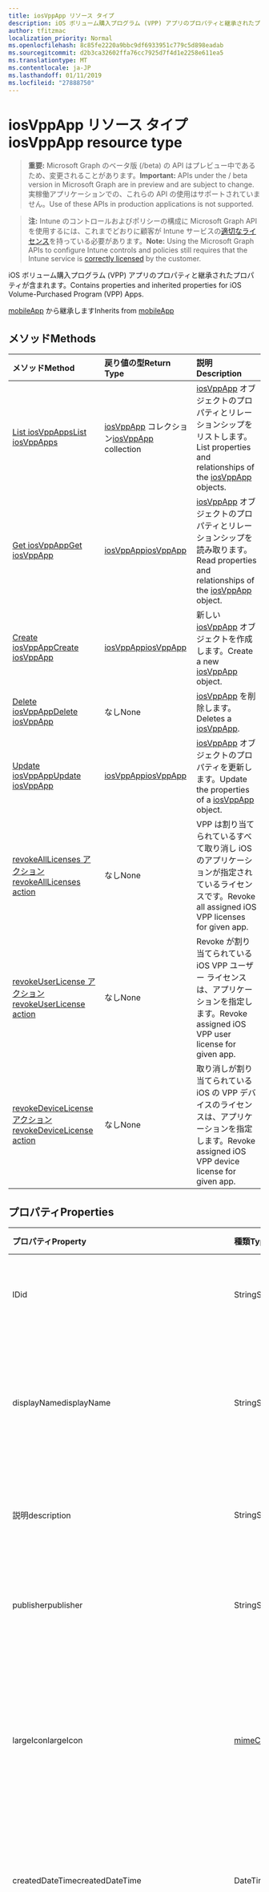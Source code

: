 ```yaml
---
title: iosVppApp リソース タイプ
description: iOS ボリューム購入プログラム (VPP) アプリのプロパティと継承されたプロパティが含まれます。
author: tfitzmac
localization_priority: Normal
ms.openlocfilehash: 8c85fe2220a9bbc9df6933951c779c5d898eadab
ms.sourcegitcommit: d2b3ca32602ffa76cc7925d7f4d1e2258e611ea5
ms.translationtype: MT
ms.contentlocale: ja-JP
ms.lasthandoff: 01/11/2019
ms.locfileid: "27888750"
---
```

# <a name="iosvppapp-resource-type"></a><span data-ttu-id="8561d-103">iosVppApp リソース タイプ</span><span class="sxs-lookup"><span data-stu-id="8561d-103">iosVppApp resource type</span></span>

> <span data-ttu-id="8561d-104">**重要:** Microsoft Graph のベータ版 (/beta) の API はプレビュー中であるため、変更されることがあります。</span><span class="sxs-lookup"><span data-stu-id="8561d-104">**Important:** APIs under the / beta version in Microsoft Graph are in preview and are subject to change.</span></span> <span data-ttu-id="8561d-105">実稼働アプリケーションでの、これらの API の使用はサポートされていません。</span><span class="sxs-lookup"><span data-stu-id="8561d-105">Use of these APIs in production applications is not supported.</span></span>

> <span data-ttu-id="8561d-106">**注:** Intune のコントロールおよびポリシーの構成に Microsoft Graph API を使用するには、これまでどおりに顧客が Intune サービスの[適切なライセンス](https://go.microsoft.com/fwlink/?linkid=839381)を持っている必要があります。</span><span class="sxs-lookup"><span data-stu-id="8561d-106">**Note:** Using the Microsoft Graph APIs to configure Intune controls and policies still requires that the Intune service is [correctly licensed](https://go.microsoft.com/fwlink/?linkid=839381) by the customer.</span></span>

<span data-ttu-id="8561d-107">iOS ボリューム購入プログラム (VPP) アプリのプロパティと継承されたプロパティが含まれます。</span><span class="sxs-lookup"><span data-stu-id="8561d-107">Contains properties and inherited properties for iOS Volume-Purchased Program (VPP) Apps.</span></span>

<span data-ttu-id="8561d-108">[mobileApp](../resources/intune-apps-mobileapp.md) から継承します</span><span class="sxs-lookup"><span data-stu-id="8561d-108">Inherits from [mobileApp](../resources/intune-apps-mobileapp.md)</span></span>

## <a name="methods"></a><span data-ttu-id="8561d-109">メソッド</span><span class="sxs-lookup"><span data-stu-id="8561d-109">Methods</span></span>
|<span data-ttu-id="8561d-110">メソッド</span><span class="sxs-lookup"><span data-stu-id="8561d-110">Method</span></span>|<span data-ttu-id="8561d-111">戻り値の型</span><span class="sxs-lookup"><span data-stu-id="8561d-111">Return Type</span></span>|<span data-ttu-id="8561d-112">説明</span><span class="sxs-lookup"><span data-stu-id="8561d-112">Description</span></span>|
|:---|:---|:---|
|[<span data-ttu-id="8561d-113">List iosVppApps</span><span class="sxs-lookup"><span data-stu-id="8561d-113">List iosVppApps</span></span>](../api/intune-apps-iosvppapp-list.md)|<span data-ttu-id="8561d-114">[iosVppApp](../resources/intune-apps-iosvppapp.md) コレクション</span><span class="sxs-lookup"><span data-stu-id="8561d-114">[iosVppApp](../resources/intune-apps-iosvppapp.md) collection</span></span>|<span data-ttu-id="8561d-115">[iosVppApp](../resources/intune-apps-iosvppapp.md) オブジェクトのプロパティとリレーションシップをリストします。</span><span class="sxs-lookup"><span data-stu-id="8561d-115">List properties and relationships of the [iosVppApp](../resources/intune-apps-iosvppapp.md) objects.</span></span>|
|[<span data-ttu-id="8561d-116">Get iosVppApp</span><span class="sxs-lookup"><span data-stu-id="8561d-116">Get iosVppApp</span></span>](../api/intune-apps-iosvppapp-get.md)|[<span data-ttu-id="8561d-117">iosVppApp</span><span class="sxs-lookup"><span data-stu-id="8561d-117">iosVppApp</span></span>](../resources/intune-apps-iosvppapp.md)|<span data-ttu-id="8561d-118">[iosVppApp](../resources/intune-apps-iosvppapp.md) オブジェクトのプロパティとリレーションシップを読み取ります。</span><span class="sxs-lookup"><span data-stu-id="8561d-118">Read properties and relationships of the [iosVppApp](../resources/intune-apps-iosvppapp.md) object.</span></span>|
|[<span data-ttu-id="8561d-119">Create iosVppApp</span><span class="sxs-lookup"><span data-stu-id="8561d-119">Create iosVppApp</span></span>](../api/intune-apps-iosvppapp-create.md)|[<span data-ttu-id="8561d-120">iosVppApp</span><span class="sxs-lookup"><span data-stu-id="8561d-120">iosVppApp</span></span>](../resources/intune-apps-iosvppapp.md)|<span data-ttu-id="8561d-121">新しい [iosVppApp](../resources/intune-apps-iosvppapp.md) オブジェクトを作成します。</span><span class="sxs-lookup"><span data-stu-id="8561d-121">Create a new [iosVppApp](../resources/intune-apps-iosvppapp.md) object.</span></span>|
|[<span data-ttu-id="8561d-122">Delete iosVppApp</span><span class="sxs-lookup"><span data-stu-id="8561d-122">Delete iosVppApp</span></span>](../api/intune-apps-iosvppapp-delete.md)|<span data-ttu-id="8561d-123">なし</span><span class="sxs-lookup"><span data-stu-id="8561d-123">None</span></span>|<span data-ttu-id="8561d-124">[iosVppApp](../resources/intune-apps-iosvppapp.md) を削除します。</span><span class="sxs-lookup"><span data-stu-id="8561d-124">Deletes a [iosVppApp](../resources/intune-apps-iosvppapp.md).</span></span>|
|[<span data-ttu-id="8561d-125">Update iosVppApp</span><span class="sxs-lookup"><span data-stu-id="8561d-125">Update iosVppApp</span></span>](../api/intune-apps-iosvppapp-update.md)|[<span data-ttu-id="8561d-126">iosVppApp</span><span class="sxs-lookup"><span data-stu-id="8561d-126">iosVppApp</span></span>](../resources/intune-apps-iosvppapp.md)|<span data-ttu-id="8561d-127">[iosVppApp](../resources/intune-apps-iosvppapp.md) オブジェクトのプロパティを更新します。</span><span class="sxs-lookup"><span data-stu-id="8561d-127">Update the properties of a [iosVppApp](../resources/intune-apps-iosvppapp.md) object.</span></span>|
|[<span data-ttu-id="8561d-128">revokeAllLicenses アクション</span><span class="sxs-lookup"><span data-stu-id="8561d-128">revokeAllLicenses action</span></span>](../api/intune-apps-iosvppapp-revokealllicenses.md)|<span data-ttu-id="8561d-129">なし</span><span class="sxs-lookup"><span data-stu-id="8561d-129">None</span></span>|<span data-ttu-id="8561d-130">VPP は割り当てられているすべて取り消し iOS のアプリケーションが指定されているライセンスです。</span><span class="sxs-lookup"><span data-stu-id="8561d-130">Revoke all assigned iOS VPP licenses for given app.</span></span>|
|[<span data-ttu-id="8561d-131">revokeUserLicense アクション</span><span class="sxs-lookup"><span data-stu-id="8561d-131">revokeUserLicense action</span></span>](../api/intune-apps-iosvppapp-revokeuserlicense.md)|<span data-ttu-id="8561d-132">なし</span><span class="sxs-lookup"><span data-stu-id="8561d-132">None</span></span>|<span data-ttu-id="8561d-133">Revoke が割り当てられている iOS VPP ユーザー ライセンスは、アプリケーションを指定します。</span><span class="sxs-lookup"><span data-stu-id="8561d-133">Revoke assigned iOS VPP user license for given app.</span></span>|
|[<span data-ttu-id="8561d-134">revokeDeviceLicense アクション</span><span class="sxs-lookup"><span data-stu-id="8561d-134">revokeDeviceLicense action</span></span>](../api/intune-apps-iosvppapp-revokedevicelicense.md)|<span data-ttu-id="8561d-135">なし</span><span class="sxs-lookup"><span data-stu-id="8561d-135">None</span></span>|<span data-ttu-id="8561d-136">取り消しが割り当てられている iOS の VPP デバイスのライセンスは、アプリケーションを指定します。</span><span class="sxs-lookup"><span data-stu-id="8561d-136">Revoke assigned iOS VPP device license for given app.</span></span>|

## <a name="properties"></a><span data-ttu-id="8561d-137">プロパティ</span><span class="sxs-lookup"><span data-stu-id="8561d-137">Properties</span></span>
|<span data-ttu-id="8561d-138">プロパティ</span><span class="sxs-lookup"><span data-stu-id="8561d-138">Property</span></span>|<span data-ttu-id="8561d-139">種類</span><span class="sxs-lookup"><span data-stu-id="8561d-139">Type</span></span>|<span data-ttu-id="8561d-140">説明</span><span class="sxs-lookup"><span data-stu-id="8561d-140">Description</span></span>|
|:---|:---|:---|
|<span data-ttu-id="8561d-141">ID</span><span class="sxs-lookup"><span data-stu-id="8561d-141">id</span></span>|<span data-ttu-id="8561d-142">String</span><span class="sxs-lookup"><span data-stu-id="8561d-142">String</span></span>|<span data-ttu-id="8561d-143">エンティティのキー。</span><span class="sxs-lookup"><span data-stu-id="8561d-143">Key of the entity.</span></span> <span data-ttu-id="8561d-144">[mobileApp](../resources/intune-apps-mobileapp.md) から継承します</span><span class="sxs-lookup"><span data-stu-id="8561d-144">Inherited from [mobileApp](../resources/intune-apps-mobileapp.md)</span></span>|
|<span data-ttu-id="8561d-145">displayName</span><span class="sxs-lookup"><span data-stu-id="8561d-145">displayName</span></span>|<span data-ttu-id="8561d-146">String</span><span class="sxs-lookup"><span data-stu-id="8561d-146">String</span></span>|<span data-ttu-id="8561d-147">管理者が提供またはインポートしたアプリのタイトル。</span><span class="sxs-lookup"><span data-stu-id="8561d-147">The admin provided or imported title of the app.</span></span> <span data-ttu-id="8561d-148">[mobileApp](../resources/intune-apps-mobileapp.md) から継承します</span><span class="sxs-lookup"><span data-stu-id="8561d-148">Inherited from [mobileApp](../resources/intune-apps-mobileapp.md)</span></span>|
|<span data-ttu-id="8561d-149">説明</span><span class="sxs-lookup"><span data-stu-id="8561d-149">description</span></span>|<span data-ttu-id="8561d-150">String</span><span class="sxs-lookup"><span data-stu-id="8561d-150">String</span></span>|<span data-ttu-id="8561d-151">アプリの説明。</span><span class="sxs-lookup"><span data-stu-id="8561d-151">The description of the app.</span></span> <span data-ttu-id="8561d-152">[mobileApp](../resources/intune-apps-mobileapp.md) から継承します</span><span class="sxs-lookup"><span data-stu-id="8561d-152">Inherited from [mobileApp](../resources/intune-apps-mobileapp.md)</span></span>|
|<span data-ttu-id="8561d-153">publisher</span><span class="sxs-lookup"><span data-stu-id="8561d-153">publisher</span></span>|<span data-ttu-id="8561d-154">String</span><span class="sxs-lookup"><span data-stu-id="8561d-154">String</span></span>|<span data-ttu-id="8561d-155">アプリの発行元。</span><span class="sxs-lookup"><span data-stu-id="8561d-155">The publisher of the app.</span></span> <span data-ttu-id="8561d-156">[mobileApp](../resources/intune-apps-mobileapp.md) から継承します</span><span class="sxs-lookup"><span data-stu-id="8561d-156">Inherited from [mobileApp](../resources/intune-apps-mobileapp.md)</span></span>|
|<span data-ttu-id="8561d-157">largeIcon</span><span class="sxs-lookup"><span data-stu-id="8561d-157">largeIcon</span></span>|[<span data-ttu-id="8561d-158">mimeContent</span><span class="sxs-lookup"><span data-stu-id="8561d-158">mimeContent</span></span>](../resources/intune-shared-mimecontent.md)|<span data-ttu-id="8561d-159">アプリの詳細に表示され、アイコンのアップロードに使用される大きなアイコン。</span><span class="sxs-lookup"><span data-stu-id="8561d-159">The large icon, to be displayed in the app details and used for upload of the icon.</span></span> <span data-ttu-id="8561d-160">[mobileApp](../resources/intune-apps-mobileapp.md) から継承します</span><span class="sxs-lookup"><span data-stu-id="8561d-160">Inherited from [mobileApp](../resources/intune-apps-mobileapp.md)</span></span>|
|<span data-ttu-id="8561d-161">createdDateTime</span><span class="sxs-lookup"><span data-stu-id="8561d-161">createdDateTime</span></span>|<span data-ttu-id="8561d-162">DateTimeOffset</span><span class="sxs-lookup"><span data-stu-id="8561d-162">DateTimeOffset</span></span>|<span data-ttu-id="8561d-163">アプリが作成された日時。</span><span class="sxs-lookup"><span data-stu-id="8561d-163">The date and time the app was created.</span></span> <span data-ttu-id="8561d-164">[mobileApp](../resources/intune-apps-mobileapp.md) から継承します</span><span class="sxs-lookup"><span data-stu-id="8561d-164">Inherited from [mobileApp](../resources/intune-apps-mobileapp.md)</span></span>|
|<span data-ttu-id="8561d-165">lastModifiedDateTime</span><span class="sxs-lookup"><span data-stu-id="8561d-165">lastModifiedDateTime</span></span>|<span data-ttu-id="8561d-166">DateTimeOffset</span><span class="sxs-lookup"><span data-stu-id="8561d-166">DateTimeOffset</span></span>|<span data-ttu-id="8561d-167">アプリが最後に変更された日時。</span><span class="sxs-lookup"><span data-stu-id="8561d-167">The date and time the app was last modified.</span></span> <span data-ttu-id="8561d-168">[mobileApp](../resources/intune-apps-mobileapp.md) から継承します</span><span class="sxs-lookup"><span data-stu-id="8561d-168">Inherited from [mobileApp](../resources/intune-apps-mobileapp.md)</span></span>|
|<span data-ttu-id="8561d-169">isFeatured</span><span class="sxs-lookup"><span data-stu-id="8561d-169">isFeatured</span></span>|<span data-ttu-id="8561d-170">Boolean</span><span class="sxs-lookup"><span data-stu-id="8561d-170">Boolean</span></span>|<span data-ttu-id="8561d-171">アプリが管理者のおすすめとしてマークされたかどうかを示す値。[mobileApp](../resources/intune-apps-mobileapp.md) から継承します</span><span class="sxs-lookup"><span data-stu-id="8561d-171">The value indicating whether the app is marked as featured by the admin. Inherited from [mobileApp](../resources/intune-apps-mobileapp.md)</span></span>|
|<span data-ttu-id="8561d-172">privacyInformationUrl</span><span class="sxs-lookup"><span data-stu-id="8561d-172">privacyInformationUrl</span></span>|<span data-ttu-id="8561d-173">String</span><span class="sxs-lookup"><span data-stu-id="8561d-173">String</span></span>|<span data-ttu-id="8561d-174">プライバシーに関する声明の URL。</span><span class="sxs-lookup"><span data-stu-id="8561d-174">The privacy statement Url.</span></span> <span data-ttu-id="8561d-175">[mobileApp](../resources/intune-apps-mobileapp.md) から継承します</span><span class="sxs-lookup"><span data-stu-id="8561d-175">Inherited from [mobileApp](../resources/intune-apps-mobileapp.md)</span></span>|
|<span data-ttu-id="8561d-176">informationUrl</span><span class="sxs-lookup"><span data-stu-id="8561d-176">informationUrl</span></span>|<span data-ttu-id="8561d-177">String</span><span class="sxs-lookup"><span data-stu-id="8561d-177">String</span></span>|<span data-ttu-id="8561d-178">詳細情報の URL。</span><span class="sxs-lookup"><span data-stu-id="8561d-178">The more information Url.</span></span> <span data-ttu-id="8561d-179">[mobileApp](../resources/intune-apps-mobileapp.md) から継承します</span><span class="sxs-lookup"><span data-stu-id="8561d-179">Inherited from [mobileApp](../resources/intune-apps-mobileapp.md)</span></span>|
|<span data-ttu-id="8561d-180">owner</span><span class="sxs-lookup"><span data-stu-id="8561d-180">owner</span></span>|<span data-ttu-id="8561d-181">String</span><span class="sxs-lookup"><span data-stu-id="8561d-181">String</span></span>|<span data-ttu-id="8561d-182">アプリの所有者。</span><span class="sxs-lookup"><span data-stu-id="8561d-182">The owner of the app.</span></span> <span data-ttu-id="8561d-183">[mobileApp](../resources/intune-apps-mobileapp.md) から継承します</span><span class="sxs-lookup"><span data-stu-id="8561d-183">Inherited from [mobileApp](../resources/intune-apps-mobileapp.md)</span></span>|
|<span data-ttu-id="8561d-184">developer</span><span class="sxs-lookup"><span data-stu-id="8561d-184">developer</span></span>|<span data-ttu-id="8561d-185">String</span><span class="sxs-lookup"><span data-stu-id="8561d-185">String</span></span>|<span data-ttu-id="8561d-186">アプリの開発者。</span><span class="sxs-lookup"><span data-stu-id="8561d-186">The developer of the app.</span></span> <span data-ttu-id="8561d-187">[mobileApp](../resources/intune-apps-mobileapp.md) から継承します</span><span class="sxs-lookup"><span data-stu-id="8561d-187">Inherited from [mobileApp](../resources/intune-apps-mobileapp.md)</span></span>|
|<span data-ttu-id="8561d-188">notes</span><span class="sxs-lookup"><span data-stu-id="8561d-188">notes</span></span>|<span data-ttu-id="8561d-189">String</span><span class="sxs-lookup"><span data-stu-id="8561d-189">String</span></span>|<span data-ttu-id="8561d-190">アプリ用のメモ。</span><span class="sxs-lookup"><span data-stu-id="8561d-190">Notes for the app.</span></span> <span data-ttu-id="8561d-191">[mobileApp](../resources/intune-apps-mobileapp.md) から継承します</span><span class="sxs-lookup"><span data-stu-id="8561d-191">Inherited from [mobileApp](../resources/intune-apps-mobileapp.md)</span></span>|
|<span data-ttu-id="8561d-192">uploadState</span><span class="sxs-lookup"><span data-stu-id="8561d-192">uploadState</span></span>|<span data-ttu-id="8561d-193">Int32</span><span class="sxs-lookup"><span data-stu-id="8561d-193">Int32</span></span>|<span data-ttu-id="8561d-194">アップロードの状態です。</span><span class="sxs-lookup"><span data-stu-id="8561d-194">The upload state.</span></span> <span data-ttu-id="8561d-195">[mobileApp](../resources/intune-apps-mobileapp.md) から継承します</span><span class="sxs-lookup"><span data-stu-id="8561d-195">Inherited from [mobileApp](../resources/intune-apps-mobileapp.md)</span></span>|
|<span data-ttu-id="8561d-196">publishingState</span><span class="sxs-lookup"><span data-stu-id="8561d-196">publishingState</span></span>|[<span data-ttu-id="8561d-197">mobileAppPublishingState</span><span class="sxs-lookup"><span data-stu-id="8561d-197">mobileAppPublishingState</span></span>](../resources/intune-apps-mobileapppublishingstate.md)|<span data-ttu-id="8561d-198">アプリの発行の状態。</span><span class="sxs-lookup"><span data-stu-id="8561d-198">The publishing state for the app.</span></span> <span data-ttu-id="8561d-199">アプリが発行されていない限り、アプリを割り当てることができません。</span><span class="sxs-lookup"><span data-stu-id="8561d-199">The app cannot be assigned unless the app is published.</span></span> <span data-ttu-id="8561d-200">[MobileApp](../resources/intune-apps-mobileapp.md)から継承されます。</span><span class="sxs-lookup"><span data-stu-id="8561d-200">Inherited from [mobileApp](../resources/intune-apps-mobileapp.md).</span></span> <span data-ttu-id="8561d-201">可能な値は、`notPublished`、`processing`、`published` です。</span><span class="sxs-lookup"><span data-stu-id="8561d-201">Possible values are: `notPublished`, `processing`, `published`.</span></span>|
|<span data-ttu-id="8561d-202">usedLicenseCount</span><span class="sxs-lookup"><span data-stu-id="8561d-202">usedLicenseCount</span></span>|<span data-ttu-id="8561d-203">Int32</span><span class="sxs-lookup"><span data-stu-id="8561d-203">Int32</span></span>|<span data-ttu-id="8561d-204">使用中の VPP ライセンスの数。</span><span class="sxs-lookup"><span data-stu-id="8561d-204">The number of VPP licenses in use.</span></span>|
|<span data-ttu-id="8561d-205">totalLicenseCount</span><span class="sxs-lookup"><span data-stu-id="8561d-205">totalLicenseCount</span></span>|<span data-ttu-id="8561d-206">Int32</span><span class="sxs-lookup"><span data-stu-id="8561d-206">Int32</span></span>|<span data-ttu-id="8561d-207">VPP ライセンスの総数。</span><span class="sxs-lookup"><span data-stu-id="8561d-207">The total number of VPP licenses.</span></span>|
|<span data-ttu-id="8561d-208">releaseDateTime</span><span class="sxs-lookup"><span data-stu-id="8561d-208">releaseDateTime</span></span>|<span data-ttu-id="8561d-209">DateTimeOffset</span><span class="sxs-lookup"><span data-stu-id="8561d-209">DateTimeOffset</span></span>|<span data-ttu-id="8561d-210">VPP アプリケーションのリリースの日時。</span><span class="sxs-lookup"><span data-stu-id="8561d-210">The VPP application release date and time.</span></span>|
|<span data-ttu-id="8561d-211">appStoreUrl</span><span class="sxs-lookup"><span data-stu-id="8561d-211">appStoreUrl</span></span>|<span data-ttu-id="8561d-212">String</span><span class="sxs-lookup"><span data-stu-id="8561d-212">String</span></span>|<span data-ttu-id="8561d-213">ストアの URL。</span><span class="sxs-lookup"><span data-stu-id="8561d-213">The store URL.</span></span>|
|<span data-ttu-id="8561d-214">licensingType</span><span class="sxs-lookup"><span data-stu-id="8561d-214">licensingType</span></span>|[<span data-ttu-id="8561d-215">vppLicensingType</span><span class="sxs-lookup"><span data-stu-id="8561d-215">vppLicensingType</span></span>](../resources/intune-apps-vpplicensingtype.md)|<span data-ttu-id="8561d-216">サポートされているライセンスの種類。</span><span class="sxs-lookup"><span data-stu-id="8561d-216">The supported License Type.</span></span>|
|<span data-ttu-id="8561d-217">applicableDeviceType</span><span class="sxs-lookup"><span data-stu-id="8561d-217">applicableDeviceType</span></span>|[<span data-ttu-id="8561d-218">iosDeviceType</span><span class="sxs-lookup"><span data-stu-id="8561d-218">iosDeviceType</span></span>](../resources/intune-apps-iosdevicetype.md)|<span data-ttu-id="8561d-219">該当する iOS デバイスの種類。</span><span class="sxs-lookup"><span data-stu-id="8561d-219">The applicable iOS Device Type.</span></span>|
|<span data-ttu-id="8561d-220">vppTokenOrganizationName</span><span class="sxs-lookup"><span data-stu-id="8561d-220">vppTokenOrganizationName</span></span>|<span data-ttu-id="8561d-221">String</span><span class="sxs-lookup"><span data-stu-id="8561d-221">String</span></span>|<span data-ttu-id="8561d-222">Apple Volume Purchase Program のトークンに関連付けられている組織</span><span class="sxs-lookup"><span data-stu-id="8561d-222">The organization associated with the Apple Volume Purchase Program Token</span></span>|
|<span data-ttu-id="8561d-223">vppTokenAccountType</span><span class="sxs-lookup"><span data-stu-id="8561d-223">vppTokenAccountType</span></span>|[<span data-ttu-id="8561d-224">vppTokenAccountType</span><span class="sxs-lookup"><span data-stu-id="8561d-224">vppTokenAccountType</span></span>](../resources/intune-shared-vpptokenaccounttype.md)|<span data-ttu-id="8561d-225">特定の Apple Volume Purchase Program のトークンが関連付けられている、ボリューム購入プログラムの種類。</span><span class="sxs-lookup"><span data-stu-id="8561d-225">The type of volume purchase program which the given Apple Volume Purchase Program Token is associated with.</span></span> <span data-ttu-id="8561d-226">可能な値は、`business`、`education` です。</span><span class="sxs-lookup"><span data-stu-id="8561d-226">Possible values are: `business`, `education`.</span></span> <span data-ttu-id="8561d-227">可能な値は、`business`、`education` です。</span><span class="sxs-lookup"><span data-stu-id="8561d-227">Possible values are: `business`, `education`.</span></span>|
|<span data-ttu-id="8561d-228">vppTokenAppleId</span><span class="sxs-lookup"><span data-stu-id="8561d-228">vppTokenAppleId</span></span>|<span data-ttu-id="8561d-229">String</span><span class="sxs-lookup"><span data-stu-id="8561d-229">String</span></span>|<span data-ttu-id="8561d-230">特定の Apple ボリューム購入プログラムのトークンに関連付けられている Apple ID。</span><span class="sxs-lookup"><span data-stu-id="8561d-230">The Apple Id associated with the given Apple Volume Purchase Program Token.</span></span>|
|<span data-ttu-id="8561d-231">bundleId</span><span class="sxs-lookup"><span data-stu-id="8561d-231">bundleId</span></span>|<span data-ttu-id="8561d-232">String</span><span class="sxs-lookup"><span data-stu-id="8561d-232">String</span></span>|<span data-ttu-id="8561d-233">ID 名。</span><span class="sxs-lookup"><span data-stu-id="8561d-233">The Identity Name.</span></span>|
|<span data-ttu-id="8561d-234">vppTokenId</span><span class="sxs-lookup"><span data-stu-id="8561d-234">vppTokenId</span></span>|<span data-ttu-id="8561d-235">String</span><span class="sxs-lookup"><span data-stu-id="8561d-235">String</span></span>|<span data-ttu-id="8561d-236">このアプリケーションに関連付けられている VPP トークンの識別子です。</span><span class="sxs-lookup"><span data-stu-id="8561d-236">Identifier of the VPP token associated with this app.</span></span>|
|<span data-ttu-id="8561d-237">revokeLicenseActionResults</span><span class="sxs-lookup"><span data-stu-id="8561d-237">revokeLicenseActionResults</span></span>|<span data-ttu-id="8561d-238">[iosVppAppRevokeLicensesActionResult](../resources/intune-apps-iosvppapprevokelicensesactionresult.md)コレクション</span><span class="sxs-lookup"><span data-stu-id="8561d-238">[iosVppAppRevokeLicensesActionResult](../resources/intune-apps-iosvppapprevokelicensesactionresult.md) collection</span></span>|<span data-ttu-id="8561d-239">結果は、このアプリケーションについてのライセンスを失効します。</span><span class="sxs-lookup"><span data-stu-id="8561d-239">Results of revoke license actions on this app.</span></span>|

## <a name="relationships"></a><span data-ttu-id="8561d-240">リレーションシップ</span><span class="sxs-lookup"><span data-stu-id="8561d-240">Relationships</span></span>
|<span data-ttu-id="8561d-241">リレーションシップ</span><span class="sxs-lookup"><span data-stu-id="8561d-241">Relationship</span></span>|<span data-ttu-id="8561d-242">型</span><span class="sxs-lookup"><span data-stu-id="8561d-242">Type</span></span>|<span data-ttu-id="8561d-243">説明</span><span class="sxs-lookup"><span data-stu-id="8561d-243">Description</span></span>|
|:---|:---|:---|
|<span data-ttu-id="8561d-244">categories</span><span class="sxs-lookup"><span data-stu-id="8561d-244">categories</span></span>|<span data-ttu-id="8561d-245">[mobileAppCategory](../resources/intune-apps-mobileappcategory.md) コレクション</span><span class="sxs-lookup"><span data-stu-id="8561d-245">[mobileAppCategory](../resources/intune-apps-mobileappcategory.md) collection</span></span>|<span data-ttu-id="8561d-246">このアプリのカテゴリのリスト。</span><span class="sxs-lookup"><span data-stu-id="8561d-246">The list of categories for this app.</span></span> <span data-ttu-id="8561d-247">[mobileApp](../resources/intune-apps-mobileapp.md) から継承します</span><span class="sxs-lookup"><span data-stu-id="8561d-247">Inherited from [mobileApp](../resources/intune-apps-mobileapp.md)</span></span>|
|<span data-ttu-id="8561d-248">assignments</span><span class="sxs-lookup"><span data-stu-id="8561d-248">assignments</span></span>|<span data-ttu-id="8561d-249">[mobileAppAssignment](../resources/intune-apps-mobileappassignment.md) コレクション</span><span class="sxs-lookup"><span data-stu-id="8561d-249">[mobileAppAssignment](../resources/intune-apps-mobileappassignment.md) collection</span></span>|<span data-ttu-id="8561d-250">このモバイル アプリのグループ割り当てのリスト。</span><span class="sxs-lookup"><span data-stu-id="8561d-250">The list of group assignments for this mobile app.</span></span> <span data-ttu-id="8561d-251">[mobileApp](../resources/intune-apps-mobileapp.md) から継承します</span><span class="sxs-lookup"><span data-stu-id="8561d-251">Inherited from [mobileApp](../resources/intune-apps-mobileapp.md)</span></span>|
|<span data-ttu-id="8561d-252">installSummary</span><span class="sxs-lookup"><span data-stu-id="8561d-252">installSummary</span></span>|[<span data-ttu-id="8561d-253">mobileAppInstallSummary</span><span class="sxs-lookup"><span data-stu-id="8561d-253">mobileAppInstallSummary</span></span>](../resources/intune-apps-mobileappinstallsummary.md)|<span data-ttu-id="8561d-254">モバイル アプリ インストール概要です。</span><span class="sxs-lookup"><span data-stu-id="8561d-254">Mobile App Install Summary.</span></span> <span data-ttu-id="8561d-255">[mobileApp](../resources/intune-apps-mobileapp.md) から継承します</span><span class="sxs-lookup"><span data-stu-id="8561d-255">Inherited from [mobileApp](../resources/intune-apps-mobileapp.md)</span></span>|
|<span data-ttu-id="8561d-256">deviceStatuses</span><span class="sxs-lookup"><span data-stu-id="8561d-256">deviceStatuses</span></span>|<span data-ttu-id="8561d-257">[mobileAppInstallStatus](../resources/intune-apps-mobileappinstallstatus.md)コレクション</span><span class="sxs-lookup"><span data-stu-id="8561d-257">[mobileAppInstallStatus](../resources/intune-apps-mobileappinstallstatus.md) collection</span></span>|<span data-ttu-id="8561d-258">このモバイル アプリケーションのインストール状況の一覧です。</span><span class="sxs-lookup"><span data-stu-id="8561d-258">The list of installation states for this mobile app.</span></span> <span data-ttu-id="8561d-259">[mobileApp](../resources/intune-apps-mobileapp.md) から継承します</span><span class="sxs-lookup"><span data-stu-id="8561d-259">Inherited from [mobileApp](../resources/intune-apps-mobileapp.md)</span></span>|
|<span data-ttu-id="8561d-260">userStatuses</span><span class="sxs-lookup"><span data-stu-id="8561d-260">userStatuses</span></span>|<span data-ttu-id="8561d-261">[userAppInstallStatus](../resources/intune-apps-userappinstallstatus.md)コレクション</span><span class="sxs-lookup"><span data-stu-id="8561d-261">[userAppInstallStatus](../resources/intune-apps-userappinstallstatus.md) collection</span></span>|<span data-ttu-id="8561d-262">このモバイル アプリケーションのインストール状況の一覧です。</span><span class="sxs-lookup"><span data-stu-id="8561d-262">The list of installation states for this mobile app.</span></span> <span data-ttu-id="8561d-263">[mobileApp](../resources/intune-apps-mobileapp.md) から継承します</span><span class="sxs-lookup"><span data-stu-id="8561d-263">Inherited from [mobileApp](../resources/intune-apps-mobileapp.md)</span></span>|
|<span data-ttu-id="8561d-264">assignedLicenses</span><span class="sxs-lookup"><span data-stu-id="8561d-264">assignedLicenses</span></span>|<span data-ttu-id="8561d-265">[iosVppAppAssignedLicense](../resources/intune-apps-iosvppappassignedlicense.md)コレクション</span><span class="sxs-lookup"><span data-stu-id="8561d-265">[iosVppAppAssignedLicense](../resources/intune-apps-iosvppappassignedlicense.md) collection</span></span>|<span data-ttu-id="8561d-266">このアプリケーションに割り当てられているライセンスです。</span><span class="sxs-lookup"><span data-stu-id="8561d-266">The licenses assigned to this app.</span></span>|

## <a name="json-representation"></a><span data-ttu-id="8561d-267">JSON 表記</span><span class="sxs-lookup"><span data-stu-id="8561d-267">JSON Representation</span></span>
<span data-ttu-id="8561d-268">以下は、リソースの JSON 表記です。</span><span class="sxs-lookup"><span data-stu-id="8561d-268">Here is a JSON representation of the resource.</span></span>
<!-- {
  "blockType": "resource",
  "keyProperty": "id",
  "@odata.type": "microsoft.graph.iosVppApp"
}
-->
``` json
{
  "@odata.type": "#microsoft.graph.iosVppApp",
  "id": "String (identifier)",
  "displayName": "String",
  "description": "String",
  "publisher": "String",
  "largeIcon": {
    "@odata.type": "microsoft.graph.mimeContent",
    "type": "String",
    "value": "binary"
  },
  "createdDateTime": "String (timestamp)",
  "lastModifiedDateTime": "String (timestamp)",
  "isFeatured": true,
  "privacyInformationUrl": "String",
  "informationUrl": "String",
  "owner": "String",
  "developer": "String",
  "notes": "String",
  "uploadState": 1024,
  "publishingState": "String",
  "usedLicenseCount": 1024,
  "totalLicenseCount": 1024,
  "releaseDateTime": "String (timestamp)",
  "appStoreUrl": "String",
  "licensingType": {
    "@odata.type": "microsoft.graph.vppLicensingType",
    "supportUserLicensing": true,
    "supportDeviceLicensing": true,
    "supportsUserLicensing": true,
    "supportsDeviceLicensing": true
  },
  "applicableDeviceType": {
    "@odata.type": "microsoft.graph.iosDeviceType",
    "iPad": true,
    "iPhoneAndIPod": true
  },
  "vppTokenOrganizationName": "String",
  "vppTokenAccountType": "String",
  "vppTokenAppleId": "String",
  "bundleId": "String",
  "vppTokenId": "String",
  "revokeLicenseActionResults": [
    {
      "@odata.type": "microsoft.graph.iosVppAppRevokeLicensesActionResult",
      "userId": "String",
      "managedDeviceId": "String",
      "totalLicensesCount": 1024,
      "failedLicensesCount": 1024,
      "actionFailureReason": "String",
      "actionName": "String",
      "actionState": "String",
      "startDateTime": "String (timestamp)",
      "lastUpdatedDateTime": "String (timestamp)"
    }
  ]
}
```





